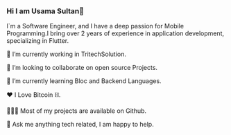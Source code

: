 ### Hi I am Usama Sultan👋
I`m a Software Engineer, and I have a deep passion for Mobile Programming.I bring over 2 years of experience in application development, specializing in Flutter.




🔭   I’m currently working in TritechSolution.

🤝   I’m looking to collaborate on open source Projects.

🌱   I’m currently learning Bloc and Backend Languages.

❤️   I Love Bitcoin ⛓.

👨🏻‍💻   Most of my projects are available on Github.

💬   Ask me anything tech related, I am happy to help.

<!--
**usamasultan2018/usamasultan2018** is a ✨ _special_ ✨ repository because its `README.md` (this file) appears on your GitHub profile.

Here are some ideas to get you started:

